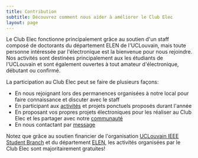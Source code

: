 ```yaml
---
title: Contribution
subtitle: Découvrez comment nous aider à améliorer le Club Elec
layout: page
---
```


Le Club Elec fonctionne principalement grâce au soutien d'un staff composé de doctorants du département ELEN de l'UCLouvain, mais toute personne intéressée par l'électronique est la bienvenue pour nous rejoindre. Nos activités sont destinées principalement aux les étudiants de l'UCLouvain et sont également ouvertes à tout amateur d'électronique, débutant ou confirmé. 

La participation au Club Elec peut se faire de plusieurs façons:
* En nous rejoignant lors des permanences organisées à notre local pour faire connaissance et discuter avec le staff
* En participant aux [activités](/activities/) et projets ponctuels proposés durant l'année
* En proposant vos propres projets électroniques pour les réaliser au Club Elec et les partager avec notre [communauté](https://github.com/UCLOUVAIN-CLUB-ELEC)
* En nous contactant par [message](example@mail.com)

Notez que grâce au soutien financier de l'organisation [UCLouvain IEEE Student Branch](https://sites.uclouvain.be/ieee/) et du département [ELEN](https://uclouvain.be/en/research-institutes/icteam/elen), les activités organisées par le Club Elec sont majoritairement gratuites!

